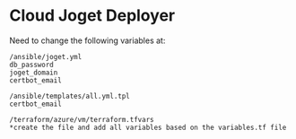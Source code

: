 # Cloud Joget Deployer

Need to change the following variables at:

```
/ansible/joget.yml
db_password
joget_domain
certbot_email

/ansible/templates/all.yml.tpl
certbot_email

/terraform/azure/vm/terraform.tfvars
*create the file and add all variables based on the variables.tf file
```

